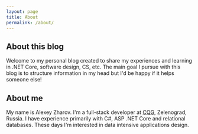 ```yaml
---
layout: page
title: About
permalink: /about/
---
```


## About this blog

  Welcome to my personal blog created to share my experiences and learning in .NET Core, software design, CS, etc. The main goal I pursue with this blog is to structure information in my head but I'd be happy if it helps someone else!

## About me

My name is Alexey Zharov. I'm a full-stack developer at [CQG](https://www.cqg.com/), Zelenograd, Russia. I have experience primarily with C#, ASP .NET Core and relational databases. These days I'm interested in data intensive applications design.  

